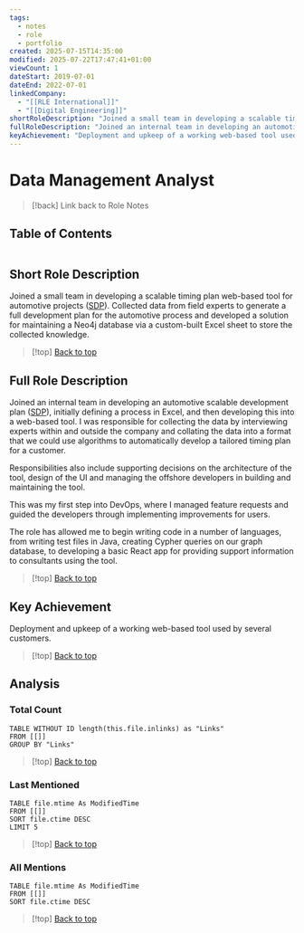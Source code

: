 ```yaml
---
tags:
  - notes
  - role
  - portfolio
created: 2025-07-15T14:35:00
modified: 2025-07-22T17:47:41+01:00
viewCount: 1
dateStart: 2019-07-01
dateEnd: 2022-07-01
linkedCompany:
  - "[[RLE International]]"
  - "[[Digital Engineering]]"
shortRoleDescription: "Joined a small team in developing a scalable timing plan web-based tool for automotive projects (<a href=\"/portfolio/projects/SDP\" class=\"theme-link\">SDP</a>). Collected data from field experts to generate a full development plan for the automotive process and developed a solution for maintaining a <span class=\"theme-link\">Neo4j</span> database via a custom-built <span class=\"theme-link\">Excel</span> sheet to store the collected knowledge."
fullRoleDescription: "Joined an internal team in developing an automotive scalable development plan (<a href=\"/portfolio/projects/SDP\" class=\"theme-link\">SDP</a>), initially defining a process in <span class=\"theme-link\">Excel</span>, and then developing this into a web-based tool. I was responsible for collecting the data by interviewing experts within and outside the company and collating the data into a format that we could use algorithms to automatically develop a tailored timing plan for a customer.\nResponsibilities also include supporting decisions on the architecture of the tool, design of the <span class=\"theme-link\">UI</span> and managing the offshore developers in building and maintaining the tool.\nThis was my first step into <span class=\"theme-link\">DevOps</span>, where I managed feature requests and guided the developers through implementing improvements for users.\nThe role has allowed me to begin writing code in a number of languages, from writing test files in <span class=\"theme-link\">Java</span>, creating <span class=\"theme-link\">Cypher</span> queries on our graph database, to developing a basic <span class=\"theme-link\">React</span> app for providing support information to consultants using the tool."
keyAchievement: "Deployment and upkeep of a working web-based tool used by several customers."
---
```


# Data Management Analyst

> [!back] Link back to <span class="theme-link">Role Notes</span>

## Table of Contents
```table-of-contents
```

## Short Role Description

Joined a small team in developing a scalable timing plan web-based tool for automotive projects (<a href="/portfolio/projects/SDP" class="theme-link">SDP</a>). Collected data from field experts to generate a full development plan for the automotive process and developed a solution for maintaining a <span class="theme-link">Neo4j</span> database via a custom-built <span class="theme-link">Excel</span> sheet to store the collected knowledge.

>[!top] [Back to top](#Table%20of%20Contents)

## Full Role Description

Joined an internal team in developing an automotive scalable development plan (<a href="/portfolio/projects/SDP" class="theme-link">SDP</a>), initially defining a process in <span class="theme-link">Excel</span>, and then developing this into a web-based tool. I was responsible for collecting the data by interviewing experts within and outside the company and collating the data into a format that we could use algorithms to automatically develop a tailored timing plan for a customer.

Responsibilities also include supporting decisions on the architecture of the tool, design of the <span class="theme-link">UI</span> and managing the offshore developers in building and maintaining the tool.

This was my first step into <span class="theme-link">DevOps</span>, where I managed feature requests and guided the developers through implementing improvements for users.

The role has allowed me to begin writing code in a number of languages, from writing test files in <span class="theme-link">Java</span>, creating <span class="theme-link">Cypher</span> queries on our graph database, to developing a basic <span class="theme-link">React</span> app for providing support information to consultants using the tool.

>[!top] [Back to top](#Table%20of%20Contents)

## Key Achievement

Deployment and upkeep of a working web-based tool used by several customers.

>[!top] [Back to top](#Table%20of%20Contents)

## Analysis

### Total Count

```dataview
TABLE WITHOUT ID length(this.file.inlinks) as "Links"
FROM [[]]
GROUP BY "Links"
```

>[!top] [Back to top](#Table%20of%20Contents)

### Last Mentioned

```dataview
TABLE file.mtime As ModifiedTime
FROM [[]]
SORT file.ctime DESC
LIMIT 5
```

>[!top] [Back to top](#Table%20of%20Contents)

### All Mentions

```dataview
TABLE file.mtime As ModifiedTime
FROM [[]]
SORT file.ctime DESC
```

>[!top] [Back to top](#Table%20of%20Contents)